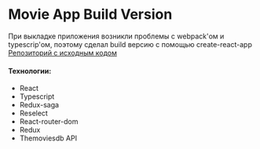 # Movie App Build Version

При выкладке приложения возникли проблемы с webpack'ом и typescrip'ом, поэтому сделал build версию с помощью create-react-app  
[Репозиторий с исходным кодом](https://github.com/L1nkss/Movie-app)

#### Технологии:
- React
- Typescript
- Redux-saga
- Reselect
- React-router-dom
- Redux
- Themoviesdb API
